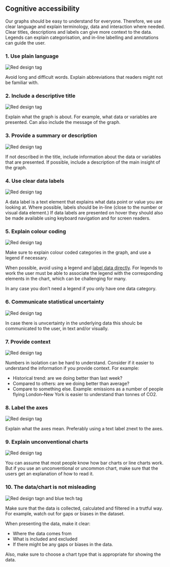 <br>

## Cognitive accessibility

Our graphs should be easy to understand for everyone. Therefore, we use clear language and explain terminology, data and interaction where needed. Clear titles, descriptions and labels can give more context to the data. Legends can explain categorisation, and in-line labelling and annotations can guide the user.


### 1. Use plain language
![Red design tag](/dataviz-tag-design.svg) 

Avoid long and difficult words. Explain abbreviations that readers might not be familiar with.

### 2. Include a descriptive title
![Red design tag](/dataviz-tag-design.svg) 

Explain what the graph is about. For example, what data or variables are presented. Can also include the message of the graph.

### 3. Provide a summary or description
![Red design tag](/dataviz-tag-design.svg) 

If not described in the title, include information about the data or variables that are presented. If possible, include a description of the main insight of the graph.

### 4. Use clear data labels
![Red design tag](/dataviz-tag-design.svg) 

A data label is a text element that explains what data point or value you are looking at. Where possible, labels should be in-line (close to the number or visual data element.) If data labels are presented on hover they should also be made available using keyboard navigation and for screen readers.

### 5. Explain colour coding
![Red design tag](/dataviz-tag-design.svg) 

Make sure to explain colour coded categories in the graph, and use a legend if necessary.

When possible, avoid using a legend and [label data directly](https://depictdatastudio.com/accessibility-quick-wins-remove-legends-and-directly-label/). For legends to work the user must be able to associate the legend with the corresponding elements in the chart, which can be challenging for many. 

In any case you don’t need a legend if you only have one data category.

### 6. Communicate statistical uncertainty
![Red design tag](/dataviz-tag-design.svg) 

In case there is unvcertainty in the underlying data this shoulc be communicated to the user, in text and/or visually. 

### 7. Provide context
![Red design tag](/dataviz-tag-design.svg) 

Numbers in isolation can be hard to understand. Consider if it easier to understand the information if you provide context. For example:
- Historical trend: are we doing better than last week?
- Compared to others: are we doing better than average?
- Compare to something else. Example: emissions as a number of people flying London–New York is easier to understand than tonnes of CO2.

### 8. Label the axes
![Red design tag](/dataviz-tag-design.svg) 

Explain what the axes mean. Preferably using a text label znext to the axes.

### 9. Explain unconventional charts
![Red design tag](/dataviz-tag-design.svg) 

You can assume that most people know how bar charts or line charts work. But if you use an unconventional or uncommon chart, make sure that the users get an explanation of how to read it.

### 10. The data/chart is not misleading
![Red design tagn and blue tech tag](/dataviz-tag-design-and-tech.svg)

Make sure that the data is collected, calculated and filtered in a trutful way. For example, watch out for gaps or biases in the dataset.

When presenting the data, make it clear:
- Where the data comes from
- What is included and excluded
- If there might be any gaps or biases in the data.

Also, make sure to choose a chart type that is appropriate for showing the data.